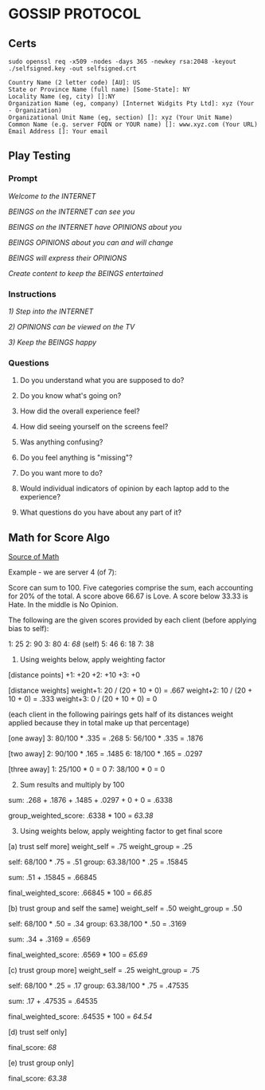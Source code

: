 # GOSSIP PROTOCOL

## Certs

`sudo openssl req -x509 -nodes -days 365 -newkey rsa:2048 -keyout ./selfsigned.key -out selfsigned.crt`

```
Country Name (2 letter code) [AU]: US
State or Province Name (full name) [Some-State]: NY
Locality Name (eg, city) []:NY
Organization Name (eg, company) [Internet Widgits Pty Ltd]: xyz (Your - Organization)
Organizational Unit Name (eg, section) []: xyz (Your Unit Name)
Common Name (e.g. server FQDN or YOUR name) []: www.xyz.com (Your URL)
Email Address []: Your email
```

## Play Testing

### Prompt

*Welcome to the INTERNET*

*BEINGS on the INTERNET can see you*

*BEINGS on the INTERNET have OPINIONS about you*

*BEINGS OPINIONS about you can and will change*

*BEINGS will express their OPINIONS*

*Create content to keep the BEINGS entertained*

### Instructions

*1) Step into the INTERNET*

*2) OPINIONS can be viewed on the TV*

*3) Keep the BEINGS happy*

### Questions

1) Do you understand what you are supposed to do?

2) Do you know what's going on?

3) How did the overall experience feel?

4) How did seeing yourself on the screens feel?

5) Was anything confusing?

6) Do you feel anything is "missing"?

7) Do you want more to do?

8) Would individual indicators of opinion by each laptop add to the experience?

9) What questions do you have about any part of it?

## Math for Score Algo

[Source of Math](https://sciencing.com/calculate-class-grade-7379797.html)

Example - we are server 4 (of 7):

Score can sum to 100. Five categories comprise the sum, each accounting for 20% of the total. A score above 66.67 is Love. A score below 33.33 is Hate. In the middle is No Opinion.

The following are the given scores provided by each client (before applying bias to self):

1: 25
2: 90
3: 80
4: *68* (self)
5: 46
6: 18
7: 38

1) Using weights below, apply weighting factor

[distance points]
+1: +20
+2: +10
+3: +0

[distance weights]
weight+1: 20 / (20 + 10 + 0) = .667
weight+2: 10 / (20 + 10 + 0) = .333
weight+3: 0 / (20 + 10 + 0) =  0

(each client in the following pairings gets half of its distances weight applied because they in total make up that percentage)

[one away]
3: 80/100 * .335 = .268
5: 56/100 * .335 = .1876

[two away]
2: 90/100 * .165 = .1485
6: 18/100 * .165 = .0297

[three away]
1: 25/100 * 0 = 0
7: 38/100 * 0 = 0

2) Sum results and multiply by 100

sum: .268 + .1876 + .1485 + .0297 + 0 + 0 = .6338

group_weighted_score: .6338 * 100 = *63.38*

3) Using weights below, apply weighting factor to get final score

[a) trust self more]
weight_self = .75
weight_group = .25

self: 68/100 * .75 = .51
group: 63.38/100 * .25 = .15845

sum: .51 + .15845 = .66845

final_weighted_score: .66845 * 100 = *66.85*

[b) trust group and self the same]
weight_self = .50
weight_group = .50

self: 68/100 * .50 = .34
group: 63.38/100 * .50 = .3169

sum: .34 + .3169 = .6569

final_weighted_score: .6569 * 100 = *65.69*

[c) trust group more]
weight_self = .25
weight_group = .75

self: 68/100 * .25 = .17
group: 63.38/100 * .75 = .47535

sum: .17 + .47535 = .64535

final_weighted_score: .64535 * 100 = *64.54*

[d) trust self only]

final_score: *68*

[e) trust group only]

final_score: *63.38*